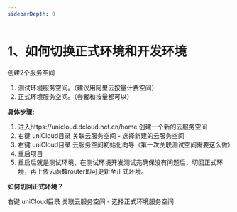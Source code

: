 ```yaml
---
sidebarDepth: 0
---
```


# 1、如何切换正式环境和开发环境

创建2个服务空间

1. 测试环境服务空间。（建议用阿里云按量计费空间）
2. 正式环境服务空间。（套餐和按量都可以）


**具体步骤:**

1. 进入https://unicloud.dcloud.net.cn/home 创建一个新的云服务空间
2. 右键 uniCloud目录 关联云服务空间 - 选择新建的云服务空间
3. 右键 uniCloud目录 云服务空间初始化向导（第一次关联测试空间需要这么做）
4. 重启项目
5. 重启后就是测试环境，在测试环境开发测试完确保没有问题后，切回正式环境，再上传云函数router即可更新至正式环境。

**如何切回正式环境？**

右键 uniCloud目录 关联云服务空间 - 选择正式环境服务空间

